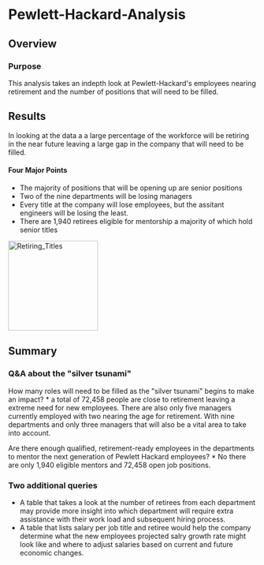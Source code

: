 # Pewlett-Hackard-Analysis
## Overview 
### Purpose
This analysis takes an indepth look at Pewlett-Hackard's employees nearing retirement and the number of positions that will need to be filled.

## Results 
In looking at the data a a large percentage of the workforce will be retiring in the near future leaving a large gap in the company that will need to be filled. 

#### Four Major Points
* The majority of positions that will be opening up are senior positions 
* Two of the nine departments will be losing managers
* Every title at the company will lose employees, but the assitant engineers will be losing the least.
* There are 1,940 retirees eligible for mentorship a majority of which hold  senior titles
<img width="182" alt="Retiring_Titles" src="https://user-images.githubusercontent.com/112206035/210194265-91fe378b-c440-479c-b448-4f1f02024e4a.png">

## Summary 
### Q&A about the "silver tsunami"
How many roles will need to be filled as the "silver tsunami" begins to make an impact? 
    * a total of 72,458 people are close to retirement leaving a extreme need for new employees. There are also only five managers currently employed with  two nearing the age for retirement. With nine departments and only three managers that will also be a vital area to take into account.

Are there enough qualified, retirement-ready employees in the departments to mentor the next generation of Pewlett Hackard employees?
    * No there are only 1,940 eligible mentors and 72,458 open job positions.

### Two additional queries
* A table that takes a look at the number of retirees from each department may provide more insight into which department will require extra assistance with their work load and subsequent hiring process.
* A table that lists salary per job title and retiree would help the company determine what the new employees projected salry growth rate might look like and where to adjust salaries based on current and future economic changes.
